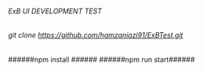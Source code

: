 


###### ExB UI DEVELOPMENT TEST #################


###### git clone   https://github.com/hamzaniazi91/ExBTest.git ######
######npm install ######
######npm run start######
